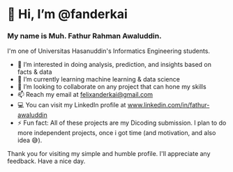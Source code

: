 # 👋 Hi, I’m @fanderkai
### My name is Muh. Fathur Rahman Awaluddin.
I'm one of Universitas Hasanuddin's Informatics Engineering students.
  
- 👀 I’m interested in doing analysis, prediction, and insights based on facts & data
- 🌱 I’m currently learning machine learning & data science
- 💞️ I’m looking to collaborate on any project that can hone my skills
- 📫 Reach my email at felixanderkai@gmail.com
- 💻 You can visit my LinkedIn profile at www.linkedin.com/in/fathur-awaluddin
- ⚡ Fun fact: All of these projects are my Dicoding submission. I plan to do more independent projects, once i got time (and motivation, and also idea 😅).

Thank you for visiting my simple and humble profile. I'll appreciate any feedback. Have a nice day.
